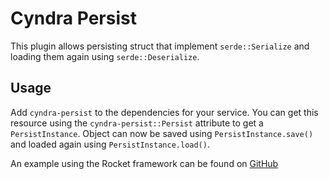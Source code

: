# Cyndra Persist
This plugin allows persisting struct that implement `serde::Serialize` and loading them again using `serde::Deserialize`.

## Usage
Add `cyndra-persist` to the dependencies for your service. You can get this resource using the `cyndra-persist::Persist` attribute to get a `PersistInstance`. Object can now be saved using `PersistInstance.save()` and loaded again using `PersistInstance.load()`.

An example using the Rocket framework can be found on [GitHub](https://github.com/cyndra-hq/examples/tree/main/rocket/persist)

